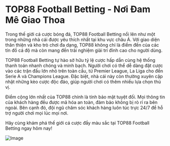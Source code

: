 # TOP88 Football Betting - Nơi Đam Mê Giao Thoa

Trong thế giới cá cược bóng đá, TOP88 Football Betting nổi lên như một trong những nhà cái được yêu thích nhất tại khu vực châu Á. Với giao diện thân thiện và kho trò chơi đa dạng, TOP88 không chỉ là điểm đến của các tín đồ cá độ mà còn mang đến trải nghiệm giải trí đỉnh cao cho người dùng.

TOP88 Football Betting tự hào sở hữu tỷ lệ cược hấp dẫn cùng hệ thống thanh toán nhanh chóng và minh bạch. Người chơi có thể dễ dàng đặt cược vào các trận đấu lớn nhỏ trên toàn cầu, từ Premier League, La Liga cho đến Serie A và Champions League. Đặc biệt, nhà cái này còn thường xuyên cập nhật những kèo cược độc đáo, giúp người chơi có thêm nhiều lựa chọn thú vị.

Điểm cộng lớn nhất của TOP88 chính là tính bảo mật tuyệt đối. Mọi thông tin của khách hàng đều được mã hóa an toàn, đảm bảo không bị rò rỉ ra bên ngoài. Bên cạnh đó, đội ngũ chăm sóc khách hàng luôn túc trực 24/7 để hỗ trợ người chơi mọi lúc mọi nơi.

Hãy cùng khám phá thế giới cá cược đầy màu sắc tại TOP88 Football Betting ngay hôm nay!  

![Image](https://github.com/user-attachments/assets/bd51ea9f-0666-407b-a7a7-98ead6de688c)